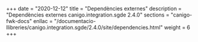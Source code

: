 +++
date        = "2020-12-12"
title       = "Dependències externes"
description = "Dependències externes canigo.integration.sgde 2.4.0"
sections    = "canigo-fwk-docs"
enllac		= "/documentacio-llibreries/canigo.integration.sgde/2.4.0/site/dependencies.html"
weight		= 6
+++
